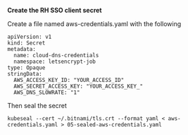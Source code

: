 __Create the RH SSO client secret__

Create a file named aws-credentials.yaml with the following

~~~
apiVersion: v1
kind: Secret
metadata:
  name: cloud-dns-credentials
  namespace: letsencrypt-job
type: Opaque 
stringData: 
  AWS_ACCESS_KEY_ID: "YOUR_ACCESS_ID"
  AWS_SECRET_ACCESS_KEY: "YOUR_ACCESS_KEY_"
  AWS_DNS_SLOWRATE: "1"
~~~

Then seal the secret

`kubeseal --cert ~/.bitnami/tls.crt --format yaml < aws-credentials.yaml > 05-sealed-aws-credentials.yaml`